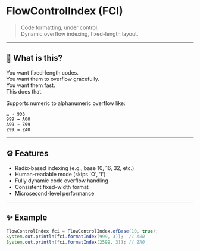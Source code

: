 # FlowControlIndex (FCI)

> Code formatting, under control.  
> Dynamic overflow indexing, fixed-length layout.  

---

## 🧭 What is this?

You want fixed-length codes.  
You want them to overflow gracefully.  
You want them fast.  
This does that.

Supports numeric to alphanumeric overflow like:
```
… → 998
999 → A00
A99 → Z99
Z99 → ZA0
```
---

## ⚙️ Features

- Radix-based indexing (e.g., base 10, 16, 32, etc.)
- Human-readable mode (skips 'O', 'I')
- Fully dynamic code overflow handling
- Consistent fixed-width format
- Microsecond-level performance

---

## ✨ Example

```java
FlowControlIndex fci = FlowControlIndex.ofBase(10, true);
System.out.println(fci.formatIndex(999, 3));  // A00
System.out.println(fci.formatIndex(2599, 3)); // ZA0